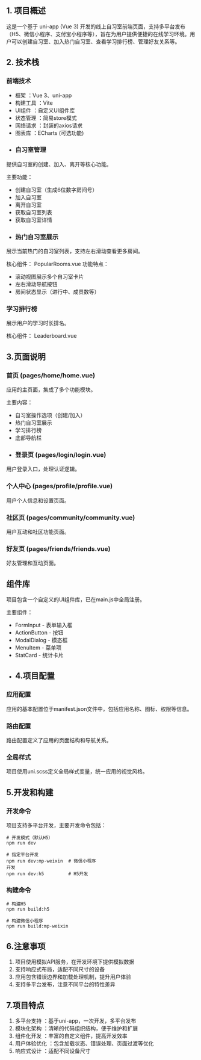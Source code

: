 ## 1. 项目概述
这是一个基于 uni-app (Vue 3) 开发的线上自习室前端页面，支持多平台发布（H5、微信小程序、支付宝小程序等），旨在为用户提供便捷的在线学习环境。用户可以创建自习室、加入热门自习室、查看学习排行榜、管理好友关系等。

## 2. 技术栈
### 前端技术
- 框架 ：Vue 3、uni-app
- 构建工具 ：Vite
- UI组件 ：自定义UI组件库
- 状态管理 ：简易store模式
- 网络请求 ：封装的axios请求
- 图表库 ：ECharts (可选功能)
- ### 自习室管理
提供自习室的创建、加入、离开等核心功能。

主要功能：

- 创建自习室（生成6位数字房间号）
- 加入自习室
- 离开自习室
- 获取自习室列表
- 获取自习室详情
- ### 热门自习室展示
展示当前热门的自习室列表，支持左右滑动查看更多房间。

核心组件： PopularRooms.vue 功能特点：

- 滚动视图展示多个自习室卡片
- 左右滑动导航按钮
- 房间状态显示（进行中、成员数等）
### 学习排行榜
展示用户的学习时长排名。

核心组件： Leaderboard.vue
## 3.页面说明
### 首页 (pages/home/home.vue)
应用的主页面，集成了多个功能模块。

主要内容：

- 自习室操作选项（创建/加入）
- 热门自习室展示
- 学习排行榜
- 底部导航栏
- ### 登录页 (pages/login/login.vue)
用户登录入口，处理认证逻辑。

### 个人中心 (pages/profile/profile.vue)
用户个人信息和设置页面。

### 社区页 (pages/community/community.vue)
用户互动和社区功能页面。

### 好友页 (pages/friends/friends.vue)
好友管理和互动页面。

## 组件库
项目包含一个自定义的UI组件库，已在main.js中全局注册。

主要组件：

- FormInput - 表单输入框
- ActionButton - 按钮
- ModalDialog - 模态框
- MenuItem - 菜单项
- StatCard - 统计卡片
- ## 4.项目配置
###  应用配置
应用的基本配置位于manifest.json文件中，包括应用名称、图标、权限等信息。

### 路由配置
路由配置定义了应用的页面结构和导航关系。

###  全局样式
项目使用uni.scss定义全局样式变量，统一应用的视觉风格。

## 5.开发和构建
### 开发命令
项目支持多平台开发，主要开发命令包括：

```
# 开发模式（默认H5）
npm run dev

# 指定平台开发
npm run dev:mp-weixin  # 微信小程序
开发
npm run dev:h5         # H5开发
```
### 构建命令
```
# 构建H5
npm run build:h5

# 构建微信小程序
npm run build:mp-weixin
```
## 6.注意事项
1. 项目使用模拟API服务，在开发环境下提供模拟数据
2. 支持响应式布局，适配不同尺寸的设备
3. 应用包含错误边界和加载处理机制，提升用户体验
4. 支持多平台发布，注意不同平台的特性差异
## 7.项目特点
1. 多平台支持 ：基于uni-app，一次开发，多平台发布
2. 模块化架构 ：清晰的代码组织结构，便于维护和扩展
3. 组件化开发 ：丰富的自定义组件，提高开发效率
4. 用户体验优化 ：包含加载状态、错误处理、页面过渡等优化
5. 响应式设计 ：适配不同设备尺寸
